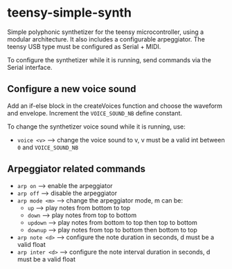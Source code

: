 # teensy-simple-synth

Simple polyphonic synthetizer for the teensy microcontroller, using a modular architecture.
It also includes a configurable arpeggiator.
The teensy USB type must be configured as Serial + MIDI.

To configure the synthetizer while it is running, send commands via the Serial interface.

## Configure a new voice sound
Add an if-else block in the createVoices function and choose the waveform and envelope. Increment the `VOICE_SOUND_NB` define constant.

To change the synthetizer voice sound while it is running, use:
- `voice <v>` --> change the voice sound to v, v must be a valid int between `0` and `VOICE_SOUND_NB`

## Arpeggiator related commands
- `arp on` --> enable the arpeggiator
- `arp off` --> disable the arpeggiator
- `arp mode <m>` --> change the arpeggiator mode, m can be:
    - `up` --> play notes from bottom to top
    - `down` --> play notes from top to bottom
    - `updown` --> play notes from bottom to top then top to bottom
    - `downup` --> play notes from top to bottom then bottom to top
- `arp note <d>` --> configure the note duration in seconds, d must be a valid float
- `arp inter <d>` --> configure the note interval duration in seconds, d must be a valid float
